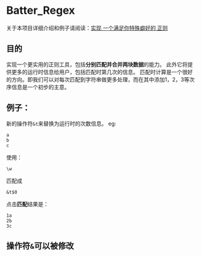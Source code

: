 # Batter_Regex
关于本项目详细介绍和例子请阅读：[实现 一个满足你特殊癖好的 正则](http://blog.csdn.net/dalerkd/article/details/71257696)

## 目的

实现一个更实用的正则工具，包括**分别匹配并合并两块数据**的能力。
此外它将提供更多的运行时信息给用户，包括匹配时第几次的信息。
匹配时计算是一个很好的方向。即我们可以对每次匹配到字符串做更多处理，而在其中添加1，2，3等次序信息是一个初步的主意。

## 例子：

新的操作符```&t```来替换为运行时的次数信息。
eg:
```
a
b
c
```
使用：
```
\w
```
匹配成
```
&t$0
```
点击**匹配**结果是：
```
1a
2b
3c
```

## 操作符```&```可以被修改
